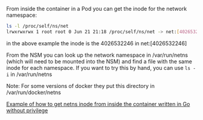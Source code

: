 From inside the container in a Pod you can get the inode for the network namespace:

```bash
ls -l /proc/self/ns/net
lrwxrwxrwx 1 root root 0 Jun 21 21:18 /proc/self/ns/net -> net:[4026532246]
```
in the above example the inode is the 4026532246 in net:[4026532246]


From the NSM you can look up the network namespace in /var/run/netns (which will need to be mounted into the NSM)
and find a file with the same inode for each namespace.   If you want to try this by hand, you can use ```ls -i```
in /var/run/netns

Note: For some versions of docker they put this directory in /var/run/docker/netns

[Example of how to get netns inode from inside the container written in Go without privilege](https://github.com/edwarnicke/goscratch/blob/master/netnsinode/main.go)

